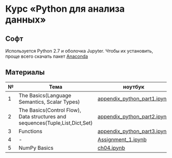 # Курс «Python для анализа данных» 
## Софт 
Используется Python 2.7 и оболочка Jupyter. Чтобы их установить, проще всего скачать пакет [Anaconda](https://www.continuum.io/downloads)
## Материалы
№ | Тема | ноутбук | Материалы 
---|---|---|---
1 | The Basics(Language Semantics, Scalar Types) | [appendix_python_part1.ipynb](https://github.com/vboyadzhi/python-for-data-analysis/blob/master/appendix_python_part1.ipynb) | - 
2 | The Basics(Control Flow),<br> Data structures and sequences(Tuple,List,Dict,Set) | [appendix_python_part2.ipynb](https://github.com/vboyadzhi/python-for-data-analysis/blob/master/appendix_python_part2.ipynb) | [[youtube]](https://www.youtube.com/watch?v=u2R1KXHeDNY) 
3 |  Functions | [appendix_python_part3.ipynb](https://github.com/vboyadzhi/python-for-data-analysis/blob/master/appendix_python_part3.ipynb) | - 
4 | - | [Assignment_1.ipynb](https://github.com/vboyadzhi/python-for-data-analysis/blob/master/Assignment_1.ipynb) | - 
5 | NumPy Basics | [ch04.ipynb](https://github.com/vboyadzhi/python-for-data-analysis/blob/master/ch04.ipynb) | - 
